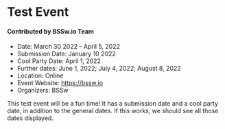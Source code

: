 # Test Event

#### Contributed by BSSw.io Team

- Date: March 30 2022 - April 5, 2022
- Submission Date: January 10 2022
- Cool Party Date: April 1, 2022
- Further dates: June 1, 2022; July 4, 2022; August 8, 2022
- Location: Online
- Event Website: https://bssw.io
- Organizers: BSSw

This test event will be a fun time! It has a submission date and a cool party date, in addition to the general dates. If this works, we should see all those dates displayed.

<!---
Publish: yes
Pinned: no
Topics: high performance computing, projects and organizations
--->
